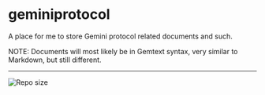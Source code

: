 # geminiprotocol
A place for me to store Gemini protocol related documents and such.

NOTE: Documents will most likely be in Gemtext syntax, very similar to Markdown, but still different.

---

![Repo size](https://img.shields.io/github/repo-size/4uffin/geminiprotocol?style=flat-square&label=Repository%20Size)
